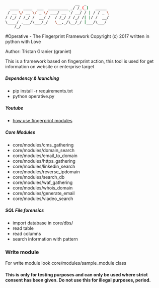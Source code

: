 ```bash
                               __  _          
  ____  ____  ___  _________ _/ /_(_)   _____ 
 / __ \/ __ \/ _ \/ ___/ __ `/ __/ / | / / _ \
/ /_/ / /_/ /  __/ /  / /_/ / /_/ /| |/ /  __/
\____/ .___/\___/_/   \__,_/\__/_/ |___/\___/ 
    /_/ 
```

#Operative - The Fingerprint Framework
Copyright (c) 2017 written in python with Love

Author: Tristan Granier (graniet)

This is a framework based on fingerprint action, this tool is used for get information on website or enterprise target

##### Dependency & launching
+ pip install -r requirements.txt
+ python operative.py

##### Youtube
+ [how use fingerprint modules ](https://www.youtube.com/watch?v=3ogNpa8s16g)

##### Core Modules

+ core/modules/cms_gathering
+ core/modules/domain_search
+ core/modules/email_to_domain
+ core/modules/https_gathering
+ core/modules/linkedin_search
+ core/modules/reverse_ipdomain
+ core/modules/search_db
+ core/modules/waf_gathering
+ core/modules/whois_domain
+ core/modules/generate_email
+ core/modules/viadeo_search

##### SQL File forensics
+ import database in core/dbs/
+ read table
+ read columns
+ search information with pattern

### Write module

For write module look core/modules/sample_module class

#### This is only for testing purposes and can only be used where strict consent has been given. Do not use this for illegal purposes, period.
